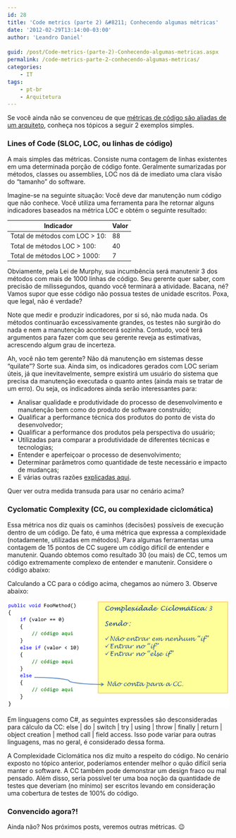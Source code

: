 ```yaml
---
id: 28
title: 'Code metrics (parte 2) &#8211; Conhecendo algumas métricas'
date: '2012-02-29T13:14:00-03:00'
author: 'Leandro Daniel'

guid: /post/Code-metrics-(parte-2)-Conhecendo-algumas-metricas.aspx
permalink: /code-metrics-parte-2-conhecendo-algumas-metricas/
categories:
    - IT
tags:
    - pt-br
    - Arquitetura
---
```


Se você ainda não se convenceu de que [métricas de código são aliadas de um arquiteto](http://leandrodaniel.com/index.php/Code-metrics-(parte-1)-Um-aliado-do-arquiteto), conheça nos tópicos a seguir 2 exemplos simples.

### Lines of Code (SLOC, LOC, ou linhas de código)

A mais simples das métricas. Consiste numa contagem de linhas existentes em uma determinada porção de código fonte. Geralmente sumarizadas por métodos, classes ou assemblies, LOC nos dá de imediato uma clara visão do “tamanho” do software.

Imagine-se na seguinte situação: Você deve dar manutenção num código que não conhece. Você utiliza uma ferramenta para lhe retornar alguns indicadores baseados na métrica LOC e obtém o seguinte resultado:

| **Indicador** | **Valor** |
|---|---|
| Total de métodos com LOC &gt; 10: | 88 |
| Total de métodos LOC &gt; 100: | 40 |
| Total de métodos LOC &gt; 1000: | 7 |

Obviamente, pela Lei de Murphy, sua incumbência será manutenir 3 dos métodos com mais de 1000 linhas de código. Seu gerente quer saber, com precisão de milissegundos, quando você terminará a atividade. Bacana, né? Vamos supor que esse código não possua testes de unidade escritos. Poxa, que legal, não é verdade?

Note que medir e produzir indicadores, por si só, não muda nada. Os métodos continuarão excessivamente grandes, os testes não surgirão do nada e nem a manutenção acontecerá sozinha. Contudo, você terá argumentos para fazer com que seu gerente reveja as estimativas, acrescendo algum grau de incerteza.

Ah, você não tem gerente? Não dá manutenção em sistemas desse “quilate”? Sorte sua. Ainda sim, os indicadores gerados com LOC seriam úteis, já que inevitavelmente, sempre existirá um usuário do sistema que precisa da manutenção executada o quanto antes (ainda mais se tratar de um erro). Ou seja, os indicadores ainda serão interessantes para:

- Analisar qualidade e produtividade do processo de desenvolvimento e manutenção bem como do produto de software construído;
- Qualificar a performance técnica dos produtos do ponto de vista do desenvolvedor;
- Qualificar a performance dos produtos pela perspectiva do usuário;
- Utilizadas para comparar a produtividade de diferentes técnicas e tecnologias;
- Entender e aperfeiçoar o processo de desenvolvimento;
- Determinar parâmetros como quantidade de teste necessário e impacto de mudanças;
- E várias outras razões [explicadas aqui](http://leandrodaniel.com/index.php/code-metrics-parte-1-metricas-de-codigo-sao-aliadas-do-arquiteto/).

Quer ver outra medida transuda para usar no cenário acima?

### Cyclomatic Complexity (CC, ou complexidade ciclomática)

Essa métrica nos diz quais os caminhos (decisões) possíveis de execução dentro de um código. De fato, é uma métrica que expressa a complexidade (notadamente, utilizadas em métodos). Para algumas ferramentas uma contagem de 15 pontos de CC sugere um código difícil de entender e manutenir. Quando obtemos como resultado 30 (ou mais) de CC, temos um código extremamente complexo de entender e manutenir. Considere o código abaixo:

<script src="https://gist.github.com/1943844.js?file=fooMethod.cs" type="text/javascript"></script>

Calculando a CC para o código acima, chegamos ao número 3. Observe abaixo:

![](/assets/pics/CyclomaticComplexity.png)

Em linguagens como C#, as seguintes expressões são desconsideradas para cálculo da CC: else | do | switch | try | using | throw | finally | return | object creation | method call | field access. Isso pode variar para outras linguagens, mas no geral, é considerado dessa forma.

A Complexidade Ciclomática nos diz muito a respeito do código. No cenário exposto no tópico anterior, poderíamos entender melhor o quão difícil seria manter o software. A CC também pode demonstrar um design fraco ou mal pensado. Além disso, seria possível ter uma boa noção da quantidade de testes que deveriam (no mínimo) ser escritos levando em consideração uma cobertura de testes de 100% do código.

### Convencido agora?!

Ainda não? Nos próximos posts, veremos outras métricas. 😉

